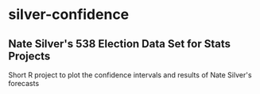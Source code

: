 # silver-confidence
## Nate Silver's 538 Election Data Set for Stats Projects
Short R project to plot the confidence intervals and results of Nate Silver's forecasts
